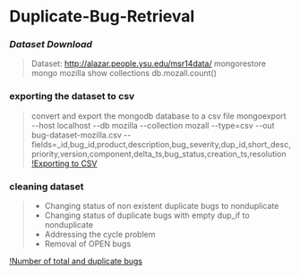 # Duplicate-Bug-Retrieval

### *Dataset Download*
> Dataset: http://alazar.people.ysu.edu/msr14data/
> mongorestore
> mongo mozilla
> show collections
> db.mozall.count()

### exporting the dataset to csv
> convert and export the mongodb database to a csv file
> mongoexport --host localhost --db mozilla --collection mozall --type=csv --out bug-dataset-mozilla.csv --fields=_id,bug_id,product,description,bug_severity,dup_id,short_desc,priority,version,component,delta_ts,bug_status,creation_ts,resolution
[!Exporting to CSV](media/convert.png)

### cleaning dataset
> - Changing status of non existent duplicate bugs to nonduplicate
> - Changing status of duplicate bugs with empty dup_if to nonduplicate
> - Addressing the cycle problem
> - Removal of OPEN bugs

[!Number of total and duplicate bugs](media/bugs.png)